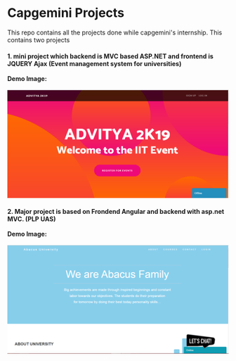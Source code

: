 <h1>Capgemini Projects</h1>
This repo contains all the projects done while capgemini's internship. This contains two projects 
<h4>1. mini project which backend is MVC based ASP.NET and frontend is JQUERY Ajax (Event management system for universities)
  <br><br>
  Demo Image:<br><br>
  <img src="./Capgemini%20Mini%20Project/Event.png">

  
<h4>2. Major project is based on Frondend Angular and backend with asp.net MVC. (PLP UAS)<br><br>
  Demo Image:<br><br>
  <img src="./Capgemini%20PLP%20UAS/abacus.png">
